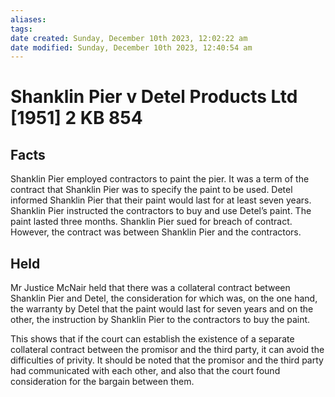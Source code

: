 ```yaml
---
aliases: 
tags: 
date created: Sunday, December 10th 2023, 12:02:22 am
date modified: Sunday, December 10th 2023, 12:40:54 am
---
```


# Shanklin Pier v Detel Products Ltd [1951] 2 KB 854

## Facts

Shanklin Pier employed contractors to paint the pier. It was a term of the contract that Shanklin Pier was to specify the paint to be used. Detel informed Shanklin Pier that their paint would last for at least seven years. Shanklin Pier instructed the contractors to buy and use Detel’s paint. The paint lasted three months. Shanklin Pier sued for breach of contract. However, the contract was between Shanklin Pier and the contractors.

## Held

Mr Justice McNair held that there was a collateral contract between Shanklin Pier and Detel, the consideration for which was, on the one hand, the warranty by Detel that the paint would last for seven years and on the other, the instruction by Shanklin Pier to the contractors to buy the paint.

This shows that if the court can establish the existence of a separate collateral contract between the promisor and the third party, it can avoid the difficulties of privity. It should be noted that the promisor and the third party had communicated with each other, and also that the court found consideration for the bargain between them.
